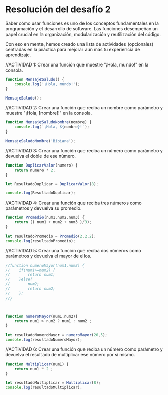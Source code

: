 # Resolución del desafío 2

Saber cómo usar funciones es uno de los conceptos fundamentales en la programación y el desarrollo de software. Las funciones desempeñan un papel crucial en la organización, modularización y reutilización del código.

Con eso en mente, hemos creado una lista de actividades (opcionales) centradas en la práctica para mejorar aún más tu experiencia de aprendizaje.



//ACTIVIDAD 1: Crear una función que muestre "¡Hola, mundo!" en la consola.

```javascript
function MensajeSaludo() {
    console.log('¡Hola, mundo!');
} 

MensajeSaludo();
```





//ACTIVIDAD 2: Crear una función que reciba un nombre como parámetro y muestre "¡Hola, [nombre]!" en la consola.

```javascript
function MensajeSaludoNombre(nombre) {
    console.log(`¡Hola, ${nombre}!`);
}

MensajeSaludoNombre('Bibiana');
```






//ACTIVIDAD 3: Crear una función que reciba un número como parámetro y devuelva el doble de ese número.

```javascript
function DuplicarValor(numero) {
    return numero * 2;
}

let ResultadoDuplicar = DuplicarValor(8);

console.log(ResultadoDuplicar);
```






//ACTIVIDAD 4: Crear una función que reciba tres números como parámetros y devuelva su promedio.

```javascript
function Promedio(num1,num2,num3) {
    return (( num1 + num2 + num3 )/3); 
}

let resultadoPromedio = Promedio(2,2,2);
console.log(resultadoPromedio);
```





//ACTIVIDAD 5: Crear una función que reciba dos números como parámetros y devuelva el mayor de ellos.

```javascript
//function numeroMayor(num1,num2) {
//    if(num1>=num2) {
//        return num1;        
//    }else{
//        num2;
//        return num2;
//    }; 
//}



function numeroMayor(num1,num2){
    return num1 > num2 ? num1 : num2 ;
}

let resultadoNumeroMayor = numeroMayor(20,5);
console.log(resultadoNumeroMayor);
```






//ACTIVIDAD 6: Crear una función que reciba un número como parámetro y devuelva el resultado de multiplicar ese número por sí mismo.

```javascript
function Multiplicar(num1) {
    return num1 * 2 ;
}

let resultadoMultiplicar = Multiplicar(8);
console.log(resultadoMultiplicar);
```


